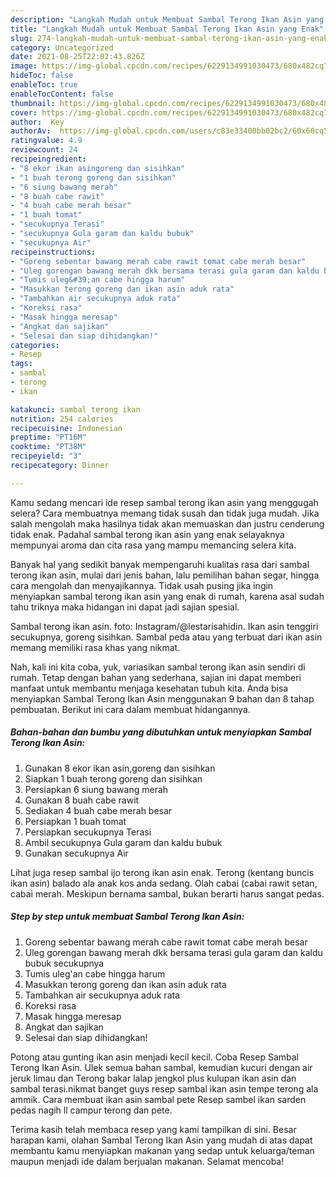 ```yaml
---
description: "Langkah Mudah untuk Membuat Sambal Terong Ikan Asin yang Enak"
title: "Langkah Mudah untuk Membuat Sambal Terong Ikan Asin yang Enak"
slug: 274-langkah-mudah-untuk-membuat-sambal-terong-ikan-asin-yang-enak
category: Uncategorized
date: 2021-08-25T22:02:43.826Z
image: https://img-global.cpcdn.com/recipes/6229134991030473/680x482cq70/sambal-terong-ikan-asin-foto-resep-utama.jpg
hideToc: false
enableToc: true
enableTocContent: false
thumbnail: https://img-global.cpcdn.com/recipes/6229134991030473/680x482cq70/sambal-terong-ikan-asin-foto-resep-utama.jpg
cover: https://img-global.cpcdn.com/recipes/6229134991030473/680x482cq70/sambal-terong-ikan-asin-foto-resep-utama.jpg
author:  Key
authorAv:  https://img-global.cpcdn.com/users/c83e33400bb02bc2/60x60cq50/avatar.jpg
ratingvalue: 4.9
reviewcount: 24
recipeingredient:
- "8 ekor ikan asingoreng dan sisihkan"
- "1 buah terong goreng dan sisihkan"
- "6 siung bawang merah"
- "8 buah cabe rawit"
- "4 buah cabe merah besar"
- "1 buah tomat"
- "secukupnya Terasi"
- "secukupnya Gula garam dan kaldu bubuk"
- "secukupnya Air"
recipeinstructions:
- "Goreng sebentar bawang merah cabe rawit tomat cabe merah besar"
- "Uleg gorengan bawang merah dkk bersama terasi gula garam dan kaldu bubuk secukupnya"
- "Tumis uleg&#39;an cabe hingga harum"
- "Masukkan terong goreng dan ikan asin aduk rata"
- "Tambahkan air secukupnya aduk rata"
- "Koreksi rasa"
- "Masak hingga meresap"
- "Angkat dan sajikan"
- "Selesai dan siap dihidangkan!"
categories:
- Resep
tags:
- sambal
- terong
- ikan

katakunci: sambal terong ikan 
nutrition: 254 calories
recipecuisine: Indonesian
preptime: "PT16M"
cooktime: "PT38M"
recipeyield: "3"
recipecategory: Dinner

---
```



Kamu sedang mencari ide resep sambal terong ikan asin yang menggugah selera? Cara membuatnya memang tidak susah dan tidak juga mudah. Jika salah mengolah maka hasilnya tidak akan memuaskan dan justru cenderung tidak enak. Padahal sambal terong ikan asin yang enak selayaknya mempunyai aroma dan cita rasa yang mampu memancing selera kita.


Banyak hal yang sedikit banyak mempengaruhi kualitas rasa dari sambal terong ikan asin, mulai dari jenis bahan, lalu pemilihan bahan segar, hingga cara mengolah dan menyajikannya. Tidak usah pusing jika ingin menyiapkan sambal terong ikan asin yang enak di rumah, karena asal sudah tahu triknya maka hidangan ini dapat jadi sajian spesial.

Sambal terong ikan asin. foto: Instagram/@lestarisahidin. Ikan asin tenggiri secukupnya, goreng sisihkan. Sambal peda atau yang terbuat dari ikan asin memang memiliki rasa khas yang nikmat.


Nah, kali ini kita coba, yuk, variasikan sambal terong ikan asin sendiri di rumah. Tetap dengan bahan yang sederhana, sajian ini dapat memberi manfaat untuk membantu menjaga kesehatan tubuh kita. Anda bisa menyiapkan Sambal Terong Ikan Asin menggunakan 9 bahan dan 8 tahap pembuatan. Berikut ini cara dalam membuat hidangannya.

<!--inarticleads1-->

##### Bahan-bahan dan bumbu yang dibutuhkan untuk menyiapkan Sambal Terong Ikan Asin:

1. Gunakan 8 ekor ikan asin,goreng dan sisihkan
1. Siapkan 1 buah terong goreng dan sisihkan
1. Persiapkan 6 siung bawang merah
1. Gunakan 8 buah cabe rawit
1. Sediakan 4 buah cabe merah besar
1. Persiapkan 1 buah tomat
1. Persiapkan secukupnya Terasi
1. Ambil secukupnya Gula garam dan kaldu bubuk
1. Gunakan secukupnya Air


Lihat juga resep sambal ijo terong ikan asin enak. Terong (kentang buncis ikan asin) balado ala anak kos anda sedang. Olah cabai (cabai rawit setan, cabai merah. Meskipun bernama sambal, bukan berarti harus sangat pedas. 

<!--inarticleads2-->

##### Step by step untuk membuat Sambal Terong Ikan Asin:

1. Goreng sebentar bawang merah cabe rawit tomat cabe merah besar
1. Uleg gorengan bawang merah dkk bersama terasi gula garam dan kaldu bubuk secukupnya
1. Tumis uleg&#39;an cabe hingga harum
1. Masukkan terong goreng dan ikan asin aduk rata
1. Tambahkan air secukupnya aduk rata
1. Koreksi rasa
1. Masak hingga meresap
1. Angkat dan sajikan
1. Selesai dan siap dihidangkan!

Potong atau gunting ikan asin menjadi kecil kecil. Coba Resep Sambal Terong Ikan Asin. Ulek semua bahan sambal, kemudian kucuri dengan air jeruk limau dan Terong bakar lalap jengkol plus kulupan ikan asin dan sambal terasi.nikmat banget guys resep sambal ikan asin tempe terong ala ammik. Cara membuat ikan asin sambal pete Resep sambel ikan sarden pedas nagih ll campur terong dan pete. 

Terima kasih telah membaca resep yang kami tampilkan di sini. Besar harapan kami, olahan Sambal Terong Ikan Asin yang mudah di atas dapat membantu kamu menyiapkan makanan yang sedap untuk keluarga/teman maupun menjadi ide dalam berjualan makanan. Selamat mencoba!
